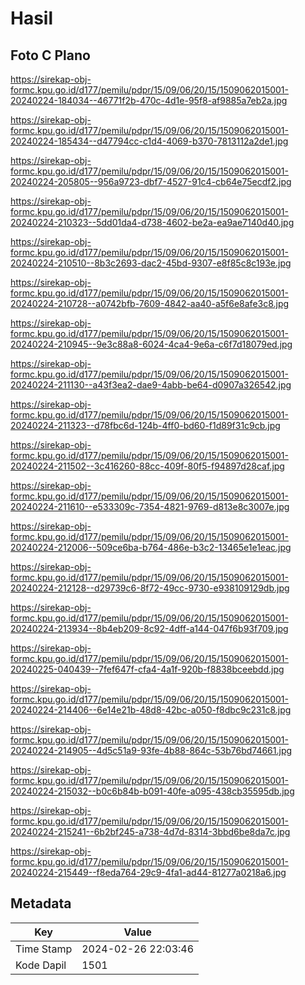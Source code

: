 # Hasil

## Foto C Plano

https://sirekap-obj-formc.kpu.go.id/d177/pemilu/pdpr/15/09/06/20/15/1509062015001-20240224-184034--46771f2b-470c-4d1e-95f8-af9885a7eb2a.jpg

https://sirekap-obj-formc.kpu.go.id/d177/pemilu/pdpr/15/09/06/20/15/1509062015001-20240224-185434--d47794cc-c1d4-4069-b370-7813112a2de1.jpg

https://sirekap-obj-formc.kpu.go.id/d177/pemilu/pdpr/15/09/06/20/15/1509062015001-20240224-205805--956a9723-dbf7-4527-91c4-cb64e75ecdf2.jpg

https://sirekap-obj-formc.kpu.go.id/d177/pemilu/pdpr/15/09/06/20/15/1509062015001-20240224-210323--5dd01da4-d738-4602-be2a-ea9ae7140d40.jpg

https://sirekap-obj-formc.kpu.go.id/d177/pemilu/pdpr/15/09/06/20/15/1509062015001-20240224-210510--8b3c2693-dac2-45bd-9307-e8f85c8c193e.jpg

https://sirekap-obj-formc.kpu.go.id/d177/pemilu/pdpr/15/09/06/20/15/1509062015001-20240224-210728--a0742bfb-7609-4842-aa40-a5f6e8afe3c8.jpg

https://sirekap-obj-formc.kpu.go.id/d177/pemilu/pdpr/15/09/06/20/15/1509062015001-20240224-210945--9e3c88a8-6024-4ca4-9e6a-c6f7d18079ed.jpg

https://sirekap-obj-formc.kpu.go.id/d177/pemilu/pdpr/15/09/06/20/15/1509062015001-20240224-211130--a43f3ea2-dae9-4abb-be64-d0907a326542.jpg

https://sirekap-obj-formc.kpu.go.id/d177/pemilu/pdpr/15/09/06/20/15/1509062015001-20240224-211323--d78fbc6d-124b-4ff0-bd60-f1d89f31c9cb.jpg

https://sirekap-obj-formc.kpu.go.id/d177/pemilu/pdpr/15/09/06/20/15/1509062015001-20240224-211502--3c416260-88cc-409f-80f5-f94897d28caf.jpg

https://sirekap-obj-formc.kpu.go.id/d177/pemilu/pdpr/15/09/06/20/15/1509062015001-20240224-211610--e533309c-7354-4821-9769-d813e8c3007e.jpg

https://sirekap-obj-formc.kpu.go.id/d177/pemilu/pdpr/15/09/06/20/15/1509062015001-20240224-212006--509ce6ba-b764-486e-b3c2-13465e1e1eac.jpg

https://sirekap-obj-formc.kpu.go.id/d177/pemilu/pdpr/15/09/06/20/15/1509062015001-20240224-212128--d29739c6-8f72-49cc-9730-e938109129db.jpg

https://sirekap-obj-formc.kpu.go.id/d177/pemilu/pdpr/15/09/06/20/15/1509062015001-20240224-213934--8b4eb209-8c92-4dff-a144-047f6b93f709.jpg

https://sirekap-obj-formc.kpu.go.id/d177/pemilu/pdpr/15/09/06/20/15/1509062015001-20240225-040439--7fef647f-cfa4-4a1f-920b-f8838bceebdd.jpg

https://sirekap-obj-formc.kpu.go.id/d177/pemilu/pdpr/15/09/06/20/15/1509062015001-20240224-214406--6e14e21b-48d8-42bc-a050-f8dbc9c231c8.jpg

https://sirekap-obj-formc.kpu.go.id/d177/pemilu/pdpr/15/09/06/20/15/1509062015001-20240224-214905--4d5c51a9-93fe-4b88-864c-53b76bd74661.jpg

https://sirekap-obj-formc.kpu.go.id/d177/pemilu/pdpr/15/09/06/20/15/1509062015001-20240224-215032--b0c6b84b-b091-40fe-a095-438cb35595db.jpg

https://sirekap-obj-formc.kpu.go.id/d177/pemilu/pdpr/15/09/06/20/15/1509062015001-20240224-215241--6b2bf245-a738-4d7d-8314-3bbd6be8da7c.jpg

https://sirekap-obj-formc.kpu.go.id/d177/pemilu/pdpr/15/09/06/20/15/1509062015001-20240224-215449--f8eda764-29c9-4fa1-ad44-81277a0218a6.jpg


## Metadata

| Key        | Value               |
| ---------- | ------------------- |
| Time Stamp | 2024-02-26 22:03:46 |
| Kode Dapil | 1501                |



